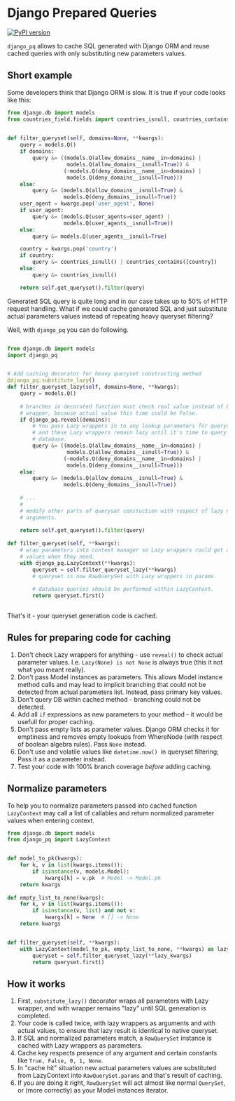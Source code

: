Django Prepared Queries
=======================

[![PyPI version](https://badge.fury.io/py/django_prepared_queries.svg)](https://badge.fury.io/py/django_prepared_queries)

`django_pq` allows to cache SQL generated with Django ORM and reuse cached 
queries with only substituting new parameters values.

Short example
-------------

Some developers think that Django ORM is slow. It is true if your code looks 
like this:

```python
from django.db import models
from countries_field.fields import countries_isnull, countries_contains

    
def filter_queryset(self, domains=None, **kwargs):
    query = models.Q()
    if domains:
        query &= ((models.Q(allow_domains__name__in=domains) |
                   models.Q(allow_domains__isnull=True)) &
                  (~models.Q(deny_domains__name__in=domains) |
                   models.Q(deny_domains__isnull=True)))
    else:
        query &= (models.Q(allow_domains__isnull=True) &
                  models.Q(deny_domains__isnull=True))
    user_agent = kwargs.pop('user_agent', None)
    if user_agent:
        query &= (models.Q(user_agents=user_agent) |
                  models.Q(user_agents__isnull=True))
    else:
        query &= models.Q(user_agents__isnull=True)

    country = kwargs.pop('country')
    if country:
        query &= countries_isnull() | countries_contains([country])
    else:
        query &= countries_isnull()

    return self.get_queryset().filter(query)
```

Generated SQL query is quite long and in our case takes up to 50% of HTTP 
request handling. What if we could cache generated SQL and just substitute
actual parameters values instead of repeating heavy queryset filtering?

Well, with `django_pq` you can do following.

```python

from django.db import models
import django_pq


# Add caching decorator for heavy queryset constructing method
@django_pq.substitute_lazy()
def filter_queryset_lazy(self, domains=None, **kwargs):
    query = models.Q()
    
    # branches in decorated function must check real value instead of Lazy 
    # wrapper, because actual value this time could be False.
    if django_pq.reveal(domains):
        # You pass Lazy wrappers in to any lookup parameters for queryset,
        # and these Lazy wrappers remain lazy until it's time to query the 
        # database.
        query &= ((models.Q(allow_domains__name__in=domains) |
                   models.Q(allow_domains__isnull=True)) &
                  (~models.Q(deny_domains__name__in=domains) |
                   models.Q(deny_domains__isnull=True)))
    else:
        query &= (models.Q(allow_domains__isnull=True) &
                  models.Q(deny_domains__isnull=True))
                
    # ... 
    # 
    # modify other parts of queryset constuction with respect of lazy nature of
    # arguments.
    
    return self.get_queryset().filter(query)
        
def filter_queryset(self, **kwargs):
    # wrap parameters into context manager so Lazy wrappers could get actual
    # values when they need.
    with django_pq.LazyContext(**kwargs):
        queryset = self.filter_queryset_lazy(**kwargs)
        # queryset is now RawQuerySet with Lazy wrappers in params.
        
        # database queries should be performed within LazyContext.
        return queryset.first()
        
```

That's it - your queryset generation code is cached.

Rules for preparing code for caching
------------------------------------

1. Don't check Lazy wrappers for anything - use `reveal()` to check actual 
parameter values. I.e. `Lazy(None) is not None` is always true (this it not 
what you meant really).
2. Don't pass Model instances as parameters. This allows Model instance method 
calls and may lead to implicit branching that could not be detected from actual 
parameters list. Instead, pass primary key values.
3. Don't query DB within cached method - branching could not be detected.
4. Add all `if` expressions as new parameters to your method - it would be 
usefull for proper caching.
5. Don't pass empty lists as parameter values. Django ORM checks it for 
emptiness and removes empty lookups from WhereNode (with respect of boolean 
algebra rules). Pass `None` instead.
6. Don't use and volatile values like `datetime.now() `in queryset filtering;
Pass it as a parameter instead.
7. Test your code with 100% branch coverage *before* adding caching.

Normalize parameters
--------------------

To help you to normalize parameters passed into cached function `LazyContext` 
may call a list of callables and return normalized parameter values when 
entering context.

```python
from django.db import models
from django_pq import LazyContext


def model_to_pk(kwargs):
    for k, v in list(kwargs.items()):
        if isinstance(v, models.Model):
            kwargs[k] = v.pk  # Model -> Model.pk
    return kwargs 
    
def empty_list_to_none(kwargs):
    for k, v in list(kwargs.items()):
        if isinstance(v, list) and not v:
            kwargs[k] = None  # [] -> None
    return kwargs


def filter_queryset(self, **kwargs):    
    with LazyContext(model_to_pk, empty_list_to_none, **kwargs) as lazy_kwargs:
        queryset = self.filter_queryset_lazy(**lazy_kwargs)
        return queryset.first()

```

How it works
------------

1. First, `substitute_lazy()` decorator wraps all parameters with Lazy wrapper,
and with wrapper remains "lazy" until SQL generation is completed.
2. Your code is called twice, with lazy wrappers as arguments and with actual 
values, to ensure that lazy result is identical to native queryset.
3. If SQL and normalized parameters match, a `RawQuerySet` instance is cached
with Lazy wrappers as parameters.
4. Cache key respects presence of any argument and certain constants like 
`True, False, 0, 1, None`.
5. In "cache hit" situation new actual parameters values are substituted from 
LazyContext into `RawQuerySet.params` and that's result of caching.
6. If you are doing it right, `RawQuerySet` will act almost like normal 
`QuerySet`, or (more correctly) as your Model instances iterator.

